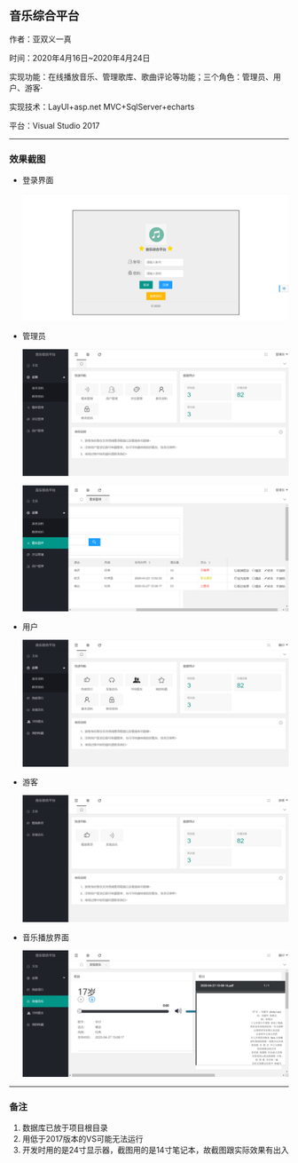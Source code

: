 ## 音乐综合平台

作者：亚双义一真

时间：2020年4月16日~2020年4月24日

实现功能：在线播放音乐、管理歌库、歌曲评论等功能；三个角色：管理员、用户、游客·

实现技术：LayUI+asp.net MVC+SqlServer+echarts

平台：Visual Studio 2017

---

### 效果截图

- 登录界面

  ![login](readme_img/login.png)

- 管理员

  ![admin](readme_img/admin.png)

  ![admin2](readme_img/admin2.png)

- 用户

  ![user](readme_img/user.png)

- 游客

  ![tourist](readme_img/tourist.png)
  
- 音乐播放界面

  ![music](readme_img/music.png)

---

### 备注

1. 数据库已放于项目根目录
2. 用低于2017版本的VS可能无法运行
3. 开发时用的是24寸显示器，截图用的是14寸笔记本，故截图跟实际效果有出入

